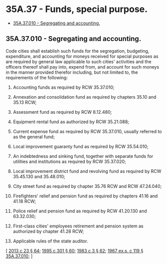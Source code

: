 # 35A.37 - Funds, special purpose.
* [35A.37.010 - Segregating and accounting.](#35a37010---segregating-and-accounting)
## 35A.37.010 - Segregating and accounting.
Code cities shall establish such funds for the segregation, budgeting, expenditure, and accounting for moneys received for special purposes as are required by general law applicable to such cities' activities and the officers thereof shall pay into, expend from, and account for such moneys in the manner provided therefor including, but not limited to, the requirements of the following:

1. Accounting funds as required by RCW 35.37.010;

2. Annexation and consolidation fund as required by chapters 35.10 and 35.13 RCW;

3. Assessment fund as required by RCW 8.12.480;

4. Equipment rental fund as authorized by RCW 35.21.088;

5. Current expense fund as required by RCW 35.37.010, usually referred to as the general fund;

6. Local improvement guaranty fund as required by RCW 35.54.010;

7. An indebtedness and sinking fund, together with separate funds for utilities and institutions as required by RCW 35.37.020;

8. Local improvement district fund and revolving fund as required by RCW 35.45.130 and 35.48.010;

9. City street fund as required by chapter 35.76 RCW and RCW 47.24.040;

10. Firefighters' relief and pension fund as required by chapters 41.16 and 41.18 RCW;

11. Police relief and pension fund as required by RCW 41.20.130 and 63.32.030;

12. First-class cities' employees retirement and pension system as authorized by chapter 41.28 RCW;

13. Applicable rules of the state auditor.

\[ [2013 c 23 § 64](https://lawfilesext.leg.wa.gov/biennium/2013-14/Pdf/Bills/Session%20Laws/Senate/5077-S.SL.pdf?cite=2013%20c%2023%20§%2064); [1995 c 301 § 60](https://lawfilesext.leg.wa.gov/biennium/1995-96/Pdf/Bills/Session%20Laws/House/1889.SL.pdf?cite=1995%20c%20301%20§%2060); [1983 c 3 § 62](https://leg.wa.gov/CodeReviser/documents/sessionlaw/1983c3.pdf?cite=1983%20c%203%20§%2062); [1967 ex.s. c 119 § 35A.37.010](https://leg.wa.gov/CodeReviser/documents/sessionlaw/1967ex1c119.pdf?cite=1967%20ex.s.%20c%20119%20§%2035A.37.010); \]

